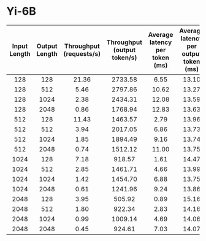 # Yi-6B

| Input Length | Output Length | Throughput (requests/s) | Throughput (output token/s) | Average latency per token (ms) | Average latency per output token (ms) |
| :----------: | :-----------: | :---------------------: | :-------------------------: | :----------------------------: | :-----------------------------------: |
|     128      |      128      |          21.36          |           2733.58           |              6.55              |                 13.10                 |
|     128      |      512      |          5.46           |           2797.86           |             10.62              |                 13.27                 |
|     128      |     1024      |          2.38           |           2434.31           |             12.08              |                 13.59                 |
|     128      |     2048      |          0.86           |           1768.94           |             12.83              |                 13.63                 |
|     512      |      128      |          11.43          |           1463.57           |              2.79              |                 13.96                 |
|     512      |      512      |          3.94           |           2017.05           |              6.86              |                 13.73                 |
|     512      |     1024      |          1.85           |           1894.49           |              9.16              |                 13.74                 |
|     512      |     2048      |          0.74           |           1512.12           |             11.00              |                 13.75                 |
|     1024     |      128      |          7.18           |           918.57            |              1.61              |                 14.47                 |
|     1024     |      512      |          2.85           |           1461.71           |              4.66              |                 13.99                 |
|     1024     |     1024      |          1.42           |           1454.70           |              6.88              |                 13.75                 |
|     1024     |     2048      |          0.61           |           1241.96           |              9.24              |                 13.86                 |
|     2048     |      128      |          3.95           |           505.92            |              0.89              |                 15.16                 |
|     2048     |      512      |          1.80           |           922.34            |              2.83              |                 14.16                 |
|     2048     |     1024      |          0.99           |           1009.14           |              4.69              |                 14.06                 |
|     2048     |     2048      |          0.45           |           924.61            |              7.03              |                 14.07                 |
